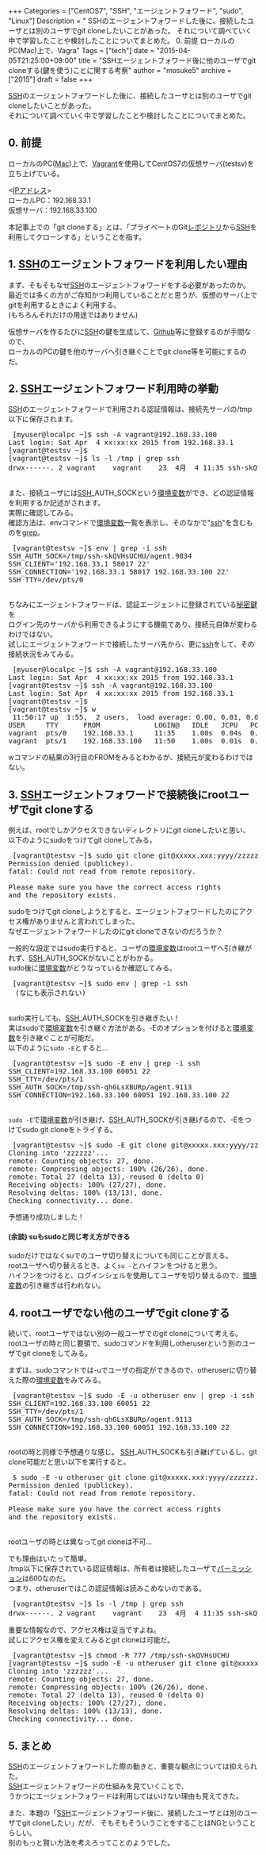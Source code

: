 +++
Categories = ["CentOS7", "SSH", "エージェントフォワード", "sudo", "Linux"]
Description = " SSHのエージェントフォワードした後に、接続したユーザとは別のユーザでgit cloneしたいことがあった。 それについて調べていく中で学習したことや検討したことについてまとめた。  0. 前提  ローカルのPC(Mac)上で、Vagra"
Tags = ["tech"]
date = "2015-04-05T21:25:00+09:00"
title = "SSHエージェントフォワード後に他のユーザでgit cloneする(鍵を使う)ことに関する考察"
author = "mosuke5"
archive = ["2015"]
draft = false
+++

<body>
<p><a class="keyword" href="http://d.hatena.ne.jp/keyword/SSH">SSH</a>のエージェントフォワードした後に、接続したユーザとは別のユーザでgit cloneしたいことがあった。<br>
それについて調べていく中で学習したことや検討したことについてまとめた。</p>

<h2>0. 前提</h2>

<p>ローカルのPC(<a class="keyword" href="http://d.hatena.ne.jp/keyword/Mac">Mac</a>)上で、<a class="keyword" href="http://d.hatena.ne.jp/keyword/Vagrant">Vagrant</a>を使用してCentOS7の仮想サーバ(testsv)を立ち上げている。</p>

<p>&lt;<a class="keyword" href="http://d.hatena.ne.jp/keyword/IP%A5%A2%A5%C9%A5%EC%A5%B9">IPアドレス</a>&gt;<br>
ローカルPC：192.168.33.1<br>
仮想サーバ：192.168.33.100</p>

<p>本記事上での「git cloneする」とは、「プライベートのGit<a class="keyword" href="http://d.hatena.ne.jp/keyword/%A5%EC%A5%DD%A5%B8%A5%C8%A5%EA">レポジトリ</a>から<a class="keyword" href="http://d.hatena.ne.jp/keyword/SSH">SSH</a>を利用してクローンする」ということを指す。</p>

<h2>1. <a class="keyword" href="http://d.hatena.ne.jp/keyword/SSH">SSH</a>のエージェントフォワードを利用したい理由</h2>

<p>まず、そもそもなぜ<a class="keyword" href="http://d.hatena.ne.jp/keyword/SSH">SSH</a>のエージェントフォワードをする必要があったのか。<br>
最近では多くの方がご存知かつ利用していることだと思うが、仮想のサーバ上でgitを利用するときによく利用する。<br>
(もちろんそれだけの用途ではありません)</p>

<p>仮想サーバを作るたびに<a class="keyword" href="http://d.hatena.ne.jp/keyword/SSH">SSH</a>の鍵を生成して、<a class="keyword" href="http://d.hatena.ne.jp/keyword/Github">Github</a>等に登録するのが手間なので、<br>
ローカルのPCの鍵を他のサーバへ引き継ぐことでgit clone等を可能にするのだ。</p>

<h2>2. <a class="keyword" href="http://d.hatena.ne.jp/keyword/SSH">SSH</a>エージェントフォワード利用時の挙動</h2>

<p><a class="keyword" href="http://d.hatena.ne.jp/keyword/SSH">SSH</a>のエージェントフォワードで利用される認証情報は、接続先サーバの/tmp以下に保存されます。</p>

<pre class="code" data-lang="" data-unlink> [myuser@localpc ~]$ ssh -A vagrant@192.168.33.100
Last login: Sat Apr  4 xx:xx:xx 2015 from 192.168.33.1
[vagrant@testsv ~]$
[vagrant@testsv ~]$ ls -l /tmp | grep ssh
drwx------. 2 vagrant    vagrant    23  4月  4 11:35 ssh-skQVHsUCHU </pre>


<p><br>
また、接続ユーザには<a class="keyword" href="http://d.hatena.ne.jp/keyword/SSH">SSH</a>_AUTH_SOCKという<a class="keyword" href="http://d.hatena.ne.jp/keyword/%B4%C4%B6%AD%CA%D1%BF%F4">環境変数</a>ができ、どの認証情報を利用するか記述がされます。<br>
実際に確認してみる。<br>
確認方法は、envコマンドで<a class="keyword" href="http://d.hatena.ne.jp/keyword/%B4%C4%B6%AD%CA%D1%BF%F4">環境変数</a>一覧を表示し、そのなかで"<a class="keyword" href="http://d.hatena.ne.jp/keyword/ssh">ssh</a>"を含むものを<a class="keyword" href="http://d.hatena.ne.jp/keyword/grep">grep</a>。</p>

<pre class="code" data-lang="" data-unlink> [vagrant@testsv ~]$ env | grep -i ssh
SSH_AUTH_SOCK=/tmp/ssh-skQVHsUCHU/agent.9034
SSH_CLIENT='192.168.33.1 58017 22'
SSH_CONNECTION='192.168.33.1 58017 192.168.33.100 22'
SSH_TTY=/dev/pts/0 </pre>


<p><br>
ちなみにエージェントフォワードは、認証エージェントに登録されている<a class="keyword" href="http://d.hatena.ne.jp/keyword/%C8%EB%CC%A9%B8%B0">秘密鍵</a>を<br>
ログイン先のサーバから利用できるようにする機能であり、接続元自体が変わるわけではない。<br>
試しにエージェントフォワードで接続したサーバ先から、更に<a class="keyword" href="http://d.hatena.ne.jp/keyword/ssh">ssh</a>をして、その接続状況をみてみる。</p>

<pre class="code" data-lang="" data-unlink> [myuser@localpc ~]$ ssh -A vagrant@192.168.33.100
Last login: Sat Apr  4 xx:xx:xx 2015 from 192.168.33.1
[vagrant@testsv ~]$ ssh -A vagrant@192.168.33.100
Last login: Sat Apr  4 xx:xx:xx 2015 from 192.168.33.1
[vagrant@testsv ~]$
[vagrant@testsv ~]$ w
 11:50:17 up  1:55,  2 users,  load average: 0.00, 0.01, 0.05
USER     TTY      FROM             LOGIN@   IDLE   JCPU   PCPU WHAT
vagrant  pts/0    192.168.33.1     11:35    1.00s  0.04s  0.01s ssh -A vagrant@192.168.33.100
vagrant  pts/1    192.168.33.100   11:50    1.00s  0.01s  0.00s w </pre>


<p>wコマンドの結果の3行目のFROMをみるとわかるが、接続元が変わるわけではない。</p>

<h2>3. <a class="keyword" href="http://d.hatena.ne.jp/keyword/SSH">SSH</a>エージェントフォワードで接続後にrootユーザでgit cloneする</h2>

<p>例えば、rootでしかアクセスできないディレクトリにgit cloneしたいと思い、<br>
以下のようにsudoをつけてgit cloneしてみる。</p>

<pre class="code" data-lang="" data-unlink> [vagrant@testsv ~]$ sudo git clone git@xxxxx.xxx:yyyy/zzzzzz.git /root/hoge
Permission denied (publickey).
fatal: Could not read from remote repository.

Please make sure you have the correct access rights
and the repository exists. </pre>


<p>sudoをつけてgit cloneしようとすると、エージェントフォワードしたのにアクセス権がありませんと言われてしまった。<br>
なぜエージェントフォワードしたのにgit cloneできないのだろうか？</p>

<p>一般的な設定ではsudo実行すると、ユーザの<a class="keyword" href="http://d.hatena.ne.jp/keyword/%B4%C4%B6%AD%CA%D1%BF%F4">環境変数</a>はrootユーザへ引き継がれず、<a class="keyword" href="http://d.hatena.ne.jp/keyword/SSH">SSH</a>_AUTH_SOCKがないことがわかる。<br>
sudo後に<a class="keyword" href="http://d.hatena.ne.jp/keyword/%B4%C4%B6%AD%CA%D1%BF%F4">環境変数</a>がどうなっているか確認してみる。</p>

<pre class="code" data-lang="" data-unlink> [vagrant@testsv ~]$ sudo env | grep -i ssh
　(なにも表示されない) </pre>


<p><br>
sudo実行しても、<a class="keyword" href="http://d.hatena.ne.jp/keyword/SSH">SSH</a>_AUTH_SOCKを引き継ぎたい！<br>
実はsudoで<a class="keyword" href="http://d.hatena.ne.jp/keyword/%B4%C4%B6%AD%CA%D1%BF%F4">環境変数</a>を引き継ぐ方法がある。-Eのオプションを付けると<a class="keyword" href="http://d.hatena.ne.jp/keyword/%B4%C4%B6%AD%CA%D1%BF%F4">環境変数</a>を引き継ぐことが可能だ。<br>
以下のように<code>sudo -E</code>とすると...</p>

<pre class="code" data-lang="" data-unlink> [vagrant@testsv ~]$ sudo -E env | grep -i ssh
SSH_CLIENT=192.168.33.100 60051 22
SSH_TTY=/dev/pts/1
SSH_AUTH_SOCK=/tmp/ssh-qhGLsXBURp/agent.9113
SSH_CONNECTION=192.168.33.100 60051 192.168.33.100 22 </pre>


<p><br>
<code>sudo -E</code>で<a class="keyword" href="http://d.hatena.ne.jp/keyword/%B4%C4%B6%AD%CA%D1%BF%F4">環境変数</a>が引き継げ、<a class="keyword" href="http://d.hatena.ne.jp/keyword/SSH">SSH</a>_AUTH_SOCKが引き継げるので、-Eをつけてsudo git cloneをトライする。</p>

<pre class="code" data-lang="" data-unlink> [vagrant@testsv ~]$ sudo -E git clone git@xxxxx.xxx:yyyy/zzzzzz.git /root/hoge
Cloning into 'zzzzzz'...
remote: Counting objects: 27, done.
remote: Compressing objects: 100% (26/26), done.
remote: Total 27 (delta 13), reused 0 (delta 0)
Receiving objects: 100% (27/27), done.
Resolving deltas: 100% (13/13), done.
Checking connectivity... done. </pre>


<p>予想通り成功しました！</p>

<h4>(余談) suもsudoと同じ考え方ができる</h4>

<p>sudoだけではなくsuでのユーザ切り替えについても同じことが言える。<br>
rootユーザへ切り替えるとき、よく<code>su -</code>とハイフンをつけると思う。<br>
ハイフンをつけると、ログインシェルを使用してユーザを切り替えるので、<a class="keyword" href="http://d.hatena.ne.jp/keyword/%B4%C4%B6%AD%CA%D1%BF%F4">環境変数</a>の引き継ぎは行われない。</p>

<h2>4. rootユーザでない他のユーザでgit cloneする</h2>

<p>続いて、rootユーザではない別の一般ユーザでのgit cloneについて考える。<br>
rootユーザの時と同じ要領で、sudoコマンドを利用しotheruserという別のユーザでgit cloneをしてみる。</p>

<p>まずは、sudoコマンドでは-uでユーザの指定ができるので、otheruserに切り替えた際の<a class="keyword" href="http://d.hatena.ne.jp/keyword/%B4%C4%B6%AD%CA%D1%BF%F4">環境変数</a>をみてみる。</p>

<pre class="code" data-lang="" data-unlink> [vagrant@testsv ~]$ sudo -E -u otheruser env | grep -i ssh
SSH_CLIENT=192.168.33.100 60051 22
SSH_TTY=/dev/pts/1
SSH_AUTH_SOCK=/tmp/ssh-qhGLsXBURp/agent.9113
SSH_CONNECTION=192.168.33.100 60051 192.168.33.100 22 </pre>


<p><br>
rootの時と同様で予想通りな感じ。
<a class="keyword" href="http://d.hatena.ne.jp/keyword/SSH">SSH</a>_AUTH_SOCKも引き継げているし、git clone可能だと思い以下を実行すると。</p>

<pre class="code" data-lang="" data-unlink> $ sudo -E -u otheruser git clone git@xxxxx.xxx:yyyy/zzzzzz.git /home/otheruser
Permission denied (publickey).
fatal: Could not read from remote repository.

Please make sure you have the correct access rights
and the repository exists. </pre>


<p><br>
rootユーザの時とは異なってgit cloneは不可…</p>

<p>でも理由はいたって簡単。<br>
/tmp以下に保存されている認証情報は、所有者は接続したユーザで<a class="keyword" href="http://d.hatena.ne.jp/keyword/%A5%D1%A1%BC%A5%DF%A5%C3%A5%B7%A5%E7%A5%F3">パーミッション</a>は600なのだ。<br>
つまり、otheruserではこの認証情報は読みこめないのである。</p>

<pre class="code" data-lang="" data-unlink> [vagrant@testsv ~]$ ls -l /tmp | grep ssh
drwx------. 2 vagrant    vagrant    23  4月  4 11:35 ssh-skQVHsUCHU </pre>


<p>重要な情報なので、アクセス権は妥当ですよね。<br>
試しにアクセス権を変えてみるとgit cloneは可能だ。</p>

<pre class="code" data-lang="" data-unlink> [vagrant@testsv ~]$ chmod -R 777 /tmp/ssh-skQVHsUCHU
[vagrant@testsv ~]$ sudo -E -u otheruser git clone git@xxxxx.xxx:yyyy/zzzzzz.git /home/otheruser
Cloning into 'zzzzzz'...
remote: Counting objects: 27, done.
remote: Compressing objects: 100% (26/26), done.
remote: Total 27 (delta 13), reused 0 (delta 0)
Receiving objects: 100% (27/27), done.
Resolving deltas: 100% (13/13), done.
Checking connectivity... done. </pre>


<h2>5. まとめ</h2>

<p><a class="keyword" href="http://d.hatena.ne.jp/keyword/SSH">SSH</a>のエージェントフォワードした際の動きと、重要な観点については抑えられた。<br>
<a class="keyword" href="http://d.hatena.ne.jp/keyword/SSH">SSH</a>エージェントフォワードの仕組みを見ていくことで、<br>
うかつにエージェントフォワードは利用してはいけない理由も見えてきた。</p>

<p>また、本題の「<a class="keyword" href="http://d.hatena.ne.jp/keyword/SSH">SSH</a>エージェントフォワード後に、接続したユーザとは別のユーザでgit cloneしたい」だが、
そもそもそういうことをすることはNGということらしい。<br>
別のもっと賢い方法を考えろってことのようでした。</p>
</body>
